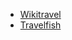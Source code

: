 - [Wikitravel](http://wikitravel.org/en/Pangkor)
- [Travelfish](http://www.travelfish.org/transport/malaysia/peninsular_malaysia/perak/pangkor_island/all)
